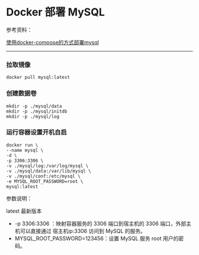 # Docker 部署 MySQL

参考资料：

[使用docker-compose的方式部署mysql](https://zhuanlan.zhihu.com/p/384330120)

---

### 拉取镜像

```shell
docker pull mysql:latest
```

### 创建数据卷

```shell
mkdir -p ./mysql/data
mkdir -p ./mysql/initdb
mkdir -p ./mysql/log
```

### 运行容器设置开机自启

```shell
docker run \
--name mysql \
-d \
-p 3306:3306 \
-v ./mysql/log:/var/log/mysql \
-v ./mysql/data:/var/lib/mysql \
-v ./mysql/conf:/etc/mysql \
-e MYSQL_ROOT_PASSWORD=root \
mysql:latest
```

参数说明：

latest 最新版本

* -p 3306:3306 ：映射容器服务的 3306 端口到宿主机的 3306 端口，外部主机可以直接通过 宿主机ip:3306 访问到 MySQL 的服务。
* MYSQL_ROOT_PASSWORD=123456：设置 MySQL 服务 root 用户的密码。

